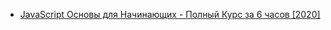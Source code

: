 <!DOCTYPE html>
<html lang="en">
<head>
  <meta charset="UTF-8">
  <title>Youtube курсы</title>
</head>
<body>
  <ul>
    <li>
      <a href="https://www.youtube.com/watch?v=Bluxbh9CaQ0">JavaScript Основы для Начинающих - Полный Курс за 6 часов [2020]</a>
    </li>
  </ul>
</body>
</html>
